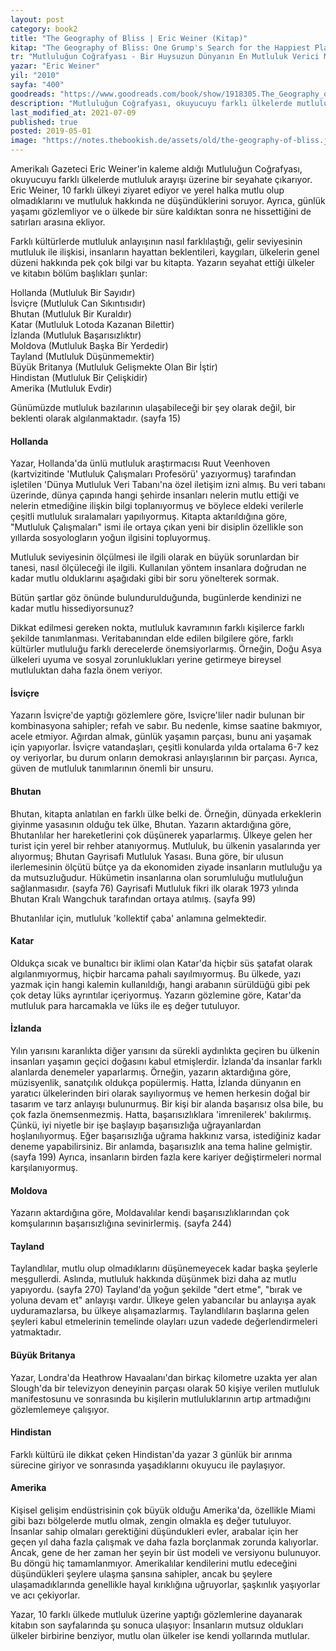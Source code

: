 ```yaml
---
layout: post  
category: book2  
title: "The Geography of Bliss | Eric Weiner (Kitap)"  
kitap: "The Geography of Bliss: One Grump's Search for the Happiest Places in the World"  
tr: "Mutluluğun Coğrafyası - Bir Huysuzun Dünyanın En Mutluluk Verici Mekanını Arayışı"  
yazar: "Eric Weiner"  
yil: "2010"  
sayfa: "400"  
goodreads: "https://www.goodreads.com/book/show/1918305.The_Geography_of_Bliss"
description: "Mutluluğun Coğrafyası, okuyucuyu farklı ülkelerde mutluluk arayışı üzerine bir seyahate çıkarıyor."
last_modified_at: 2021-07-09
published: true
posted: 2019-05-01
image: "https://notes.thebookish.de/assets/old/the-geography-of-bliss.jpg"
---
```


Amerikalı Gazeteci Eric Weiner'in kaleme aldığı Mutluluğun Coğrafyası, okuyucuyu farklı ülkelerde mutluluk arayışı üzerine bir seyahate çıkarıyor. Eric Weiner, 10 farklı ülkeyi ziyaret ediyor ve yerel halka mutlu olup olmadıklarını ve mutluluk hakkında ne düşündüklerini soruyor. Ayrıca, günlük yaşamı gözlemliyor ve o ülkede bir süre kaldıktan sonra ne hissettiğini de satırları arasına ekliyor.  
  
Farklı kültürlerde mutluluk anlayışının nasıl farklılaştığı, gelir seviyesinin mutluluk ile ilişkisi, insanların hayattan beklentileri, kaygıları, ülkelerin genel düzeni hakkında pek çok bilgi var bu kitapta. Yazarın seyahat ettiği ülkeler ve kitabın bölüm başlıkları şunlar:  
  
Hollanda (Mutluluk Bir Sayıdır)  
İsviçre (Mutluluk Can Sıkıntısıdır)  
Bhutan (Mutluluk Bir Kuraldır)  
Katar (Mutluluk Lotoda Kazanan Bilettir)  
İzlanda (Mutluluk Başarısızlıktır)  
Moldova (Mutluluk Başka Bir Yerdedir)  
Tayland (Mutluluk Düşünmemektir)  
Büyük Britanya (Mutluluk Gelişmekte Olan Bir İştir)  
Hindistan (Mutluluk Bir Çelişkidir)  
Amerika (Mutluluk Evdir)  
  
Günümüzde mutluluk bazılarının ulaşabileceği bir şey olarak değil, bir beklenti olarak algılanmaktadır. (sayfa 15)  
  
#### Hollanda

Yazar, Hollanda'da ünlü mutluluk araştırmacısı Ruut Veenhoven (kartvizitinde 'Mutluluk Çalışmaları Profesörü' yazıyormuş) tarafından işletilen 'Dünya Mutluluk Veri Tabanı'na özel iletişim izni almış. Bu veri tabanı üzerinde, dünya çapında hangi şehirde insanları nelerin mutlu ettiği ve nelerin etmediğine ilişkin bilgi toplanıyormuş ve böylece eldeki verilerle çeşitli mutluluk sıralamaları yapılıyormuş. Kitapta aktarıldığına göre, "Mutluluk Çalışmaları" ismi ile ortaya çıkan yeni bir disiplin özellikle son yıllarda sosyologların yoğun ilgisini topluyormuş.  
  
Mutluluk seviyesinin ölçülmesi ile ilgili olarak en büyük sorunlardan bir tanesi, nasıl ölçüleceği ile ilgili. Kullanılan yöntem insanlara doğrudan ne kadar mutlu olduklarını aşağıdaki gibi bir soru yönelterek sormak.  
  
Bütün şartlar göz önünde bulundurulduğunda, bugünlerde kendinizi ne kadar mutlu hissediyorsunuz?  
  
Dikkat edilmesi gereken nokta, mutluluk kavramının farklı kişilerce farklı şekilde tanımlanması. Veritabanından elde edilen bilgilere göre, farklı kültürler mutluluğu farklı derecelerde önemsiyorlarmış. Örneğin, Doğu Asya ülkeleri uyuma ve sosyal zorunluklukları yerine getirmeye bireysel mutluluktan daha fazla önem veriyor.  
  
#### İsviçre

Yazarın İsviçre'de yaptığı gözlemlere göre, Isviçre'liler nadir bulunan bir kombinasyona sahipler; refah ve sabır. Bu nedenle, kimse saatine bakmıyor, acele etmiyor. Ağırdan almak, günlük yaşamın parçası, bunu ani yaşamak için yapıyorlar. İsviçre vatandaşları, çeşitli konularda yılda ortalama 6-7 kez oy veriyorlar, bu durum onların demokrasi anlayışlarının bir parçası. Ayrıca, güven de mutluluk tanımlarının önemli bir unsuru.  
  
#### Bhutan

Bhutan, kitapta anlatılan en farklı ülke belki de. Örneğin, dünyada erkeklerin giyinme yasasının olduğu tek ülke, Bhutan. Yazarın aktardığına göre, Bhutanlılar her hareketlerini çok düşünerek yaparlarmış. Ülkeye gelen her turist için yerel bir rehber atanıyormuş. Mutluluk, bu ülkenin yasalarında yer alıyormuş; Bhutan Gayrisafi Mutluluk Yasası. Buna göre, bir ulusun ilerlemesinin ölçütü bütçe ya da ekonomiden ziyade insanların mutluluğu ya da mutsuzluğudur. Hükümetin insanlarına olan sorumluluğu mutluluğun sağlanmasıdır. (sayfa 76) Gayrisafi Mutluluk fikri ilk olarak 1973 yılında Bhutan Kralı Wangchuk tarafından ortaya atılmış. (sayfa 99)  
  
Bhutanlılar için, mutluluk 'kollektif çaba' anlamına gelmektedir.  
  
#### Katar 
  
Oldukça sıcak ve bunaltıcı bir iklimi olan Katar'da hiçbir süs şatafat olarak algılanmıyormuş, hiçbir harcama pahalı sayılmıyormuş. Bu ülkede, yazı yazmak için hangi kalemin kullanıldığı, hangi arabanın sürüldüğü gibi pek çok detay lüks ayrıntılar içeriyormuş. Yazarın gözlemine göre, Katar'da mutluluk para harcamakla ve lüks ile eş değer tutuluyor.  
  
#### İzlanda 

Yılın yarısını karanlıkta diğer yarısını da sürekli aydınlıkta geçiren bu ülkenin insanları yaşamın geçici doğasını kabul etmişlerdir. İzlanda'da insanlar farklı alanlarda denemeler yaparlarmış. Örneğin, yazarın aktardığına göre, müzisyenlik, sanatçılık oldukça popülermiş. Hatta, İzlanda dünyanın en yaratıcı ülkelerinden biri olarak sayılıyormuş ve hemen herkesin doğal bir tasarım ve tarz anlayışı bulunurmuş. Bir kişi bir alanda başarısız olsa bile, bu çok fazla önemsenmezmiş. Hatta, başarısızlıklara 'imrenilerek' bakılırmış. Çünkü, iyi niyetle bir işe başlayıp başarısızlığa uğrayanlardan hoşlanılıyormuş. Eğer başarısızlığa uğrama hakkınız varsa, istediğiniz kadar deneme yapabilirsiniz. Bir anlamda, başarısızlık ana tema haline gelmiştir. (sayfa 199) Ayrıca, insanların birden fazla kere kariyer değiştirmeleri normal karşılanıyormuş.  
  
#### Moldova

Yazarın aktardığına göre, Moldavalılar kendi başarısızlıklarından çok komşularının başarısızlığına sevinirlermiş. (sayfa 244)  
  
#### Tayland

Taylandlılar, mutlu olup olmadıklarını düşünemeyecek kadar başka şeylerle meşgullerdi. Aslında, mutluluk hakkında düşünmek bizi daha az mutlu yapıyordu. (sayfa 270) Tayland'da yoğun şekilde "dert etme", "bırak ve yoluna devam et" anlayışı vardır. Ülkeye gelen yabancılar bu anlayışa ayak uyduramazlarsa, bu ülkeye alışamazlarmış. Taylandlıların başlarına gelen şeyleri kabul etmelerinin temelinde olayları uzun vadede değerlendirmeleri yatmaktadır.  
  
#### Büyük Britanya

Yazar, Londra'da Heathrow Havaalanı'dan birkaç kilometre uzakta yer alan Slough'da bir televizyon deneyinin parçası olarak 50 kişiye verilen mutluluk manifestosunu ve sonrasında bu kişilerin mutluluklarının artıp artmadığını gözlemlemeye çalışıyor.  
  
#### Hindistan

Farklı kültürü ile dikkat çeken Hindistan'da yazar 3 günlük bir arınma sürecine giriyor ve sonrasında yaşadıklarını okuyucu ile paylaşıyor.  
  
#### Amerika

Kişisel gelişim endüstrisinin çok büyük olduğu Amerika'da, özellikle Miami gibi bazı bölgelerde mutlu olmak, zengin olmakla eş değer tutuluyor. İnsanlar sahip olmaları gerektiğini düşündukleri evler, arabalar için her geçen yıl daha fazla çalışmak ve daha fazla borçlanmak zorunda kalıyorlar. Ancak, gene de her zaman her şeyin bir üst modeli ve versiyonu bulunuyor. Bu döngü hiç tamamlanmıyor. Amerikalılar kendilerini mutlu edeceğini düşündükleri şeylere ulaşma şansına sahipler, ancak bu şeylere ulaşamadıklarında genellikle hayal kırıklığına uğruyorlar, şaşkınlık yaşıyorlar ve acı çekiyorlar.  
  
Yazar, 10 farklı ülkede mutluluk üzerine yaptığı gözlemlerine dayanarak kitabın son sayfalarında şu sonuca ulaşıyor:  İnsanların mutsuz oldukları ülkeler birbirine benziyor, mutlu olan ülkeler ise kendi yollarında mutlular.  
